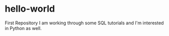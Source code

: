 # hello-world
First Repository
I am working through some SQL tutorials and I'm interested in Python as well. 
